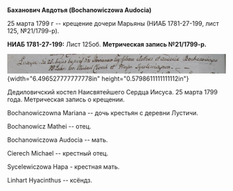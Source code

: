 **Баханович Авдотья (Bochanowiczowa Audocia)**

25 марта 1799 г -- крещение дочери Марьяны (НИАБ 1781-27-199, лист 125,
№21/1799-р).

**НИАБ 1781-27-199:** Лист 125об. **Метрическая запись №21/1799-р.**

![](./media/50c13476ecf06a018c76d83aa73da5ff6de484f1.png){width="6.496527777777778in"
height="0.5798611111111112in"}

Дедиловичский костел Наисвятейшего Сердца Иисуса. 25 марта 1799 года.
Метрическая запись о крещении.

Bochanowiczowna Mariana -- дочь крестьян с деревни Лустичи.

Bochanowicz Mathei -- отец.

Bochanowiczowa Audocia -- мать.

Cierech Michael -- крестный отец.

Sycelewiczowa Hapa - крестная мать.

Linhart Hyacinthus -- ксёндз.
